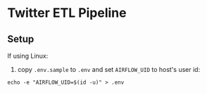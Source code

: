 # Twitter ETL Pipeline

## Setup

If using Linux:
1. copy `.env.sample` to `.env` and set `AIRFLOW_UID` to host's user id:
```
echo -e "AIRFLOW_UID=$(id -u)" > .env
```
